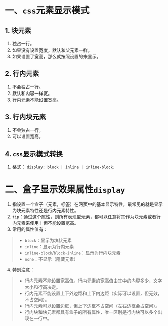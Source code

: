 # 一、`css`元素显示模式

## 1. 块元素

1. 独占一行。
2. 如果没有设置宽度，默认和父元素一样。
3. 如果设置了宽高，那么就按照设置的来显示。

## 2. 行内元素

1. 不会独占一行。
2. 默认和内容一样宽。
3. 行内元素不能设置宽高。

## 3. 行内块元素

1. 不会独占一行。
2. 可以设置宽高。

## 4. `css`显示模式转换

1. 格式： `display: block | inline | inline-block;`

# 二、盒子显示效果属性`display`

1. 指设置一个盒子（元素，标签）在网页中的基本显示特性，最常见的就是显示为块元素特性还是行内元素特性。
2. `tip`：通过这个属性，则所有表现型元素，都可以任意将其作为块元素或者行内元素来使用！但不能设置宽高。
3. 常用的属性值有：

> - `block`：显示为块状元素
> - `inline`：显示为行内元素
> - `inline-block`/`block-inline`：显示为行内块元素
> - `none`：不显示（隐藏元素）

4. 特别注意：

> - 行内元素不能设置宽高值。行内元素的宽高值由其中的内容多少、文字大小和行高决定。
> - 行内元素不能设置上下外边距和上下内边距（实际可以设置，但无效，不占空间）。
> - 行内元素可以设置边框，但上下边框不占空间（左右边框会占空间）。
> - 行内块和块元素都具有盒子的所有属性，唯一区别是行内块可以多个出现在一行中。